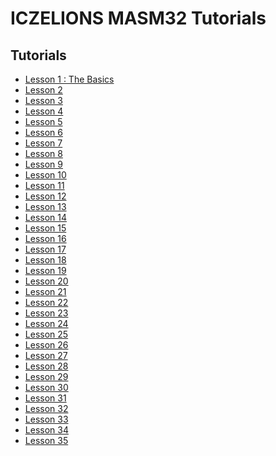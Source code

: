 # ICZELIONS MASM32 Tutorials







## Tutorials
- [Lesson 1 : The Basics](https://github.com/VishalRashmika/Iczelions-Assembly-Tutorials/blob/main/01%20lesson/Lesson1.md)
- [Lesson 2]()
- [Lesson 3]()
- [Lesson 4]() 
- [Lesson 5]()
- [Lesson 6]()
- [Lesson 7]()
- [Lesson 8]()
- [Lesson 9]()
- [Lesson 10]()
- [Lesson 11]()
- [Lesson 12]()
- [Lesson 13]()
- [Lesson 14]()
- [Lesson 15]()
- [Lesson 16]()
- [Lesson 17]()
- [Lesson 18]()
- [Lesson 19]()
- [Lesson 20]()
- [Lesson 21]()
- [Lesson 22]()
- [Lesson 23]()
- [Lesson 24]()
- [Lesson 25]()
- [Lesson 26]()
- [Lesson 27]()
- [Lesson 28]()
- [Lesson 29]()
- [Lesson 30]()
- [Lesson 31]()
- [Lesson 32]()
- [Lesson 33]()
- [Lesson 34]()
- [Lesson 35]()